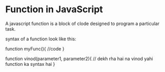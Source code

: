 # Function in JavaScript

A javascript function is a block of clode designed to program a particular task.

syntax of a function look like this:

function myFunc(){
  //code
}


function vinod(parameter1, parameter2){
  // dekh rha hai na vinod yahi function ka syntax hai
}
